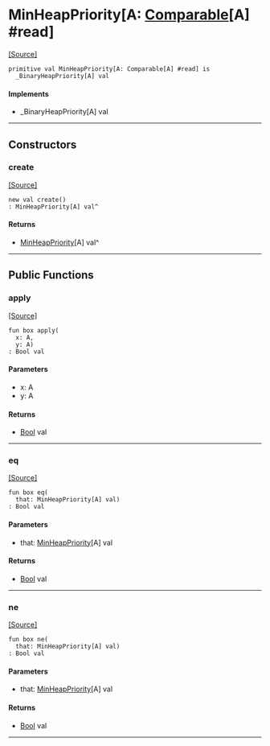# MinHeapPriority\[A: [Comparable](builtin-Comparable.md)\[A\] #read\]
<span class="source-link">[[Source]](src/collections/heap.md#L139)</span>
```pony
primitive val MinHeapPriority[A: Comparable[A] #read] is
  _BinaryHeapPriority[A] val
```

#### Implements

* _BinaryHeapPriority[A] val

---

## Constructors

### create
<span class="source-link">[[Source]](src/collections/heap.md#L139)</span>


```pony
new val create()
: MinHeapPriority[A] val^
```

#### Returns

* [MinHeapPriority](collections-MinHeapPriority.md)\[A\] val^

---

## Public Functions

### apply
<span class="source-link">[[Source]](src/collections/heap.md#L140)</span>


```pony
fun box apply(
  x: A,
  y: A)
: Bool val
```
#### Parameters

*   x: A
*   y: A

#### Returns

* [Bool](builtin-Bool.md) val

---

### eq
<span class="source-link">[[Source]](src/collections/heap.md#L140)</span>


```pony
fun box eq(
  that: MinHeapPriority[A] val)
: Bool val
```
#### Parameters

*   that: [MinHeapPriority](collections-MinHeapPriority.md)\[A\] val

#### Returns

* [Bool](builtin-Bool.md) val

---

### ne
<span class="source-link">[[Source]](src/collections/heap.md#L140)</span>


```pony
fun box ne(
  that: MinHeapPriority[A] val)
: Bool val
```
#### Parameters

*   that: [MinHeapPriority](collections-MinHeapPriority.md)\[A\] val

#### Returns

* [Bool](builtin-Bool.md) val

---

